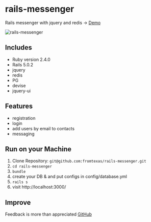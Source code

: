 # rails-messenger

Rails messenger with jquery and redis -> [Demo](http://test.crimsonraven.lclients.ru)

![rails-messenger](https://image.ibb.co/c7u8km/rails_mess.png>) 

## Includes
* Ruby version 2.4.0
* Rails 5.0.2
* jquery
* redis
* PG
* devise
* jquery-ui

## Features
* registration
* login 
* add users by email to contacts
* messaging

## Run on your Machine
   
1. Clone Repository: `git@github.com:fromtexas/rails-messenger.git`
2. `cd rails-messenger`
3. `bundle`
4. create your DB & and put configs in config/database.yml
5. `rails s`
6. visit http://localhost:3000/

## Improve
Feedback is more than appreciated [GitHub](https://github.com/fromtexas)


